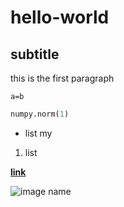 # hello-world
## subtitle 
this is the first paragraph

`a=b`

```python
numpy.norm(1)
```
- list my

1. list 

**[link](https://www.moodle.tum.de/)**

![image name](C:\Users\yixin\OneDrive\Desktop)
